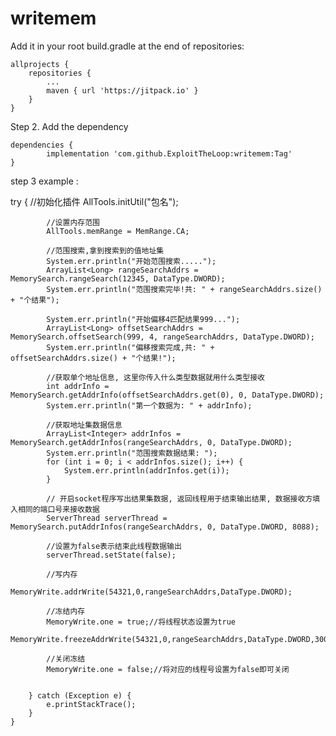 # writemem

Add it in your root build.gradle at the end of repositories:

	allprojects {
		repositories {
			...
			maven { url 'https://jitpack.io' }
		}
	}
  
  Step 2. Add the dependency

	dependencies {
	        implementation 'com.github.ExploitTheLoop:writemem:Tag'
	}
	
 step 3 example :
 
  try {
            //初始化插件
            AllTools.initUtil("包名");

            //设置内存范围
            AllTools.memRange = MemRange.CA;

            //范围搜索,拿到搜索到的值地址集
            System.err.println("开始范围搜索.....");
            ArrayList<Long> rangeSearchAddrs = MemorySearch.rangeSearch(12345, DataType.DWORD);
            System.err.println("范围搜索完毕!共: " + rangeSearchAddrs.size() + "个结果");

            System.err.println("开始偏移4匹配结果999...");
            ArrayList<Long> offsetSearchAddrs = MemorySearch.offsetSearch(999, 4, rangeSearchAddrs, DataType.DWORD);
            System.err.println("偏移搜索完成,共: " + offsetSearchAddrs.size() + "个结果!");

            //获取单个地址信息, 这里你传入什么类型数据就用什么类型接收
            int addrInfo = MemorySearch.getAddrInfo(offsetSearchAddrs.get(0), 0, DataType.DWORD);
            System.err.println("第一个数据为: " + addrInfo);

            //获取地址集数据信息
            ArrayList<Integer> addrInfos = MemorySearch.getAddrInfos(rangeSearchAddrs, 0, DataType.DWORD);
            System.err.println("范围搜索数据结果: ");
            for (int i = 0; i < addrInfos.size(); i++) {
                System.err.println(addrInfos.get(i));
            }

            // 开启socket程序写出结果集数据, 返回线程用于结束输出结果, 数据接收方填入相同的端口号来接收数据
            ServerThread serverThread = MemorySearch.putAddrInfos(rangeSearchAddrs, 0, DataType.DWORD, 8088);

            //设置为false表示结束此线程数据输出
            serverThread.setState(false);

            //写内存
            MemoryWrite.addrWrite(54321,0,rangeSearchAddrs,DataType.DWORD);

            //冻结内存
            MemoryWrite.one = true;//将线程状态设置为true
            MemoryWrite.freezeAddrWrite(54321,0,rangeSearchAddrs,DataType.DWORD,300,ThreadNumber.ONE);

            //关闭冻结
            MemoryWrite.one = false;//将对应的线程号设置为false即可关闭


        } catch (Exception e) {
            e.printStackTrace();
        }
    }
